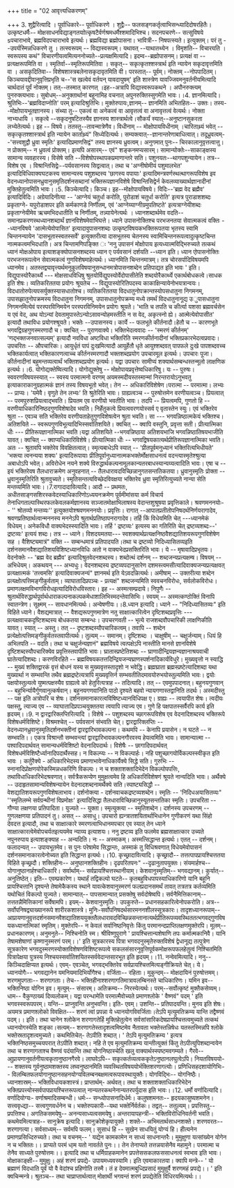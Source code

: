 +++
title = "02 आवृत्त्यधिकरणम्"

+++
3. शुद्वैरित्यादि । पूर्वाधिकारे-- पूर्वाधिकरणे । शुद्वैः-- फलसङ्गकर्तृत्वाभिसन्ध्यादिदोषरहितैः। उत्कृष्टधर्मैः-- मोक्षसाधनविद्याङ्गतयाोत्कृषटैर्वर्णश्रमधर्मैश्शमादिभिश्च। सदनपचरणे-- सत्सुविषये sपचाराभावे, ब्रह्मविदपचाराभावे इत्यर्थः। ब्रह्मविद्या ब्रह्मोपासना। भावित्री-- निषपत्स्यते। इत्युक्तम्। परं तु --उपर्यस्मिन्नधिकरणे तु । तत्स्वरूपम् -- विद्यास्वरूपम्। यथावत् --याथातथ्येन । विमृशति-- विचारयति । स्वरूपस्य कथं" विचारणीयत्वमित्यननोच्यते--प्रत्यक्षमित्यादि। इदम्व--ब्रह्मोपासनम्। प्रत्यक्षं वा -- प्रत्यक्षरूपमिति वा । स्मृतिर्वा--स्मृतिरूपमितिवा । सकृत्-- सकृत्कृतश्शस्त्रार्थ इति न्यायेन सकृदावृत्तमिति वा । असकृदितिवा-- विशेषशास्त्रबलेनासकृदावृतमिति वी। परस्तात्-- पूर्वम्। नोक्तम् --नोपपादितम्। किञ्चयावद्दीवानुवृत्तिप्रभृति च--'स खल्वेवं वर्तयन् यावदायुषम्' इति शास्त्रेण यावज्जिवमनुवर्तनीयमित्यादि चार्थदातं पूर्वं नोक्तम्। तत्--तस्मात् कारणत् ।इह--अत्रापि विद्यास्वरूपकथने । अपौनरुक्त्यम् पुनरुक्त्यभावः। सुबोधम्--अनुक्तार्थानां बहूनामिह वचनात् अपुनरुक्तिस्सुगमेति भावः।।4. ज्ञानमित्यादि। श्रुतिभिः--'ब्रह्मविदाप्नोति' परम् इत्यादिश्रुतिभिः। मुक्तेरुपायः,ज्ञानम्-- ज्ञानमिति अभितहितः-- उक्तः। तस्य--मोक्षोपायभूतज्ञानस्य। संथ्या तु-- एकत्वं वा अनेकत्वं वा आवृत्तत्वं वा अनावृत्तत्वं वेत्यर्थः। नोक्ता नाभ्यधायि । सकृत्वे --सकृदनुषटितस्यैव ज्ञानस्य शास्त्रार्थत्वे।सौकर्यं स्यात्--अनुष्टानसुकरता लभ्येतेत्यर्थः। इह -- विषये। ततस्तु--तावन्मात्रेणैव। विधीनाम् -- मोक्षोपायविधीनाम् ।चारिताथ्र्यं भवेत् -- सकृत्कृतश्शास्त्रार्थ इति न्यायेन कार्ताथ्र्यं" सिध्येदित्यर्थः। सम्यक्त्वात्--ज्ञानान्तरेणाबाधित्वात्। तदूध्रुवत्वम्--'सत्त्वशुद्वौ ध्रुवा स्मृतिः' इत्यादिप्रमाणसिद्वं" तस्य ज्ञानस्य ध्रुवत्वम्। अनुगमात् पुनः-- चिरकालानुवृत्तत्वात्तु। न प्रोक्तम्-- न ध्रुवत्वं प्रोक्तम्। इत्यपि असारम्-- एवं" शङ्कनमप्यसारम्। सामान्योक्तेः--साकाङ्क्षस्य सामान्य व्यवहारस्य। विसेषे सति --विशेषोपस्थापकप्रमाणान्तरे सति। पशुनयतः--थागपशुन्यायेन। तत्र-- विशेष एव । विश्रान्तिसिद्वेः--पर्यवसानस्य सिद्वत्वात्। तथा च 'अग्नीषोमीयं पशुमालभेत' इत्यादिविधिवाक्यघटकस्य सामान्यस्य पशुशब्दस्य 'छागस्य वपायाः' इत्यादिमन्त्रवर्णस्थत्थागरूपविशेष इव वेदनध्यानोपासनध्रुवानुसमृतिदर्शनसब्दानां भक्तिरूपज्ञानविशेषे विश्रान्तिसिद्वेर्न केवलव्याख्यार्थज्ञानादीनां मुक्तिहेतुत्वमिति भावः।।5. किञ्चेत्यादि। किञ्च। इह--मोक्षोपायविषये। विदिः--'ब्रह्म वेद ब्रह्मैव' इत्यादिविदिः। अग्रेयादिनीत्या -- 'आग्नेयं चतुर्धा करोति, पुरोडाशं चतुर्धा करोति' इत्यत्र पुराडाशशब्दः प्रकृताग्ने- यपुरोडाशपर इति कर्मकाणडे निर्णीतम्, एवं 'आग्नेय्याग्नीग्रमुपतिष्टते' इत्यत्राग्नेयीशब्दः प्रकृताग्नेयीमेव ऋचमभिदधातीति च निर्णीतम्, तन्न्यायेनेत्यर्थः । ध्यानशब्दार्थमेव वदति-- समानप्रकरणस्थध्यानशब्दार्थं ज्ञानविशेषमेवाभिघत्ते। ध्याने उपासनोक्तिश्च परभजनतया सेवात्मकत्वं वक्तिः --ध्यानविषये 'आत्मेत्येवोपासित' इत्यादावुपासनशब्दः उत्कृष्टविषयकभक्तिरूपतया भृतस्य स्वामि चिन्तनन्यायेन 'दासभूतास्स्वतस्सर्वे' इत्युक्तरीत्या दासभूतस्य चेतनस्य स्वामिचिन्तनरूपत्वादुत्कृष्टचिन्त नात्मकत्वमभिदधाति। अत्र चिन्तामणिपङ्क्ति ः 'ननु उपासनं मोक्षोपाय इत्यध्यात्मविद्भिरुच्यते तत्कथं ध्यानं मोक्षओपाय इत्याशङ्क्योपासनशब्दस्य ध्यान ए पर्यवसानं दर्शयति --ध्यान इति। ध्यान एोपासनोक्तिः परभजनरूपत्वेन सेवात्मकत्वं गुणविशेषमाहेत्यर्थः। ध्यानमिति चिन्तनमात्रम्। तत्र चोरसर्पादिविषयमपि ध्यानमेव। अतस्तद्व्यावृत्त्यर्थमनुकूलविषयानुसन्धानमत्रोपासनशब्देन प्रतिपाद्यत इति भावः ' इति। विद्युपास्योरैकार्थ्यै --- मोक्षसाधविधिषु श्रुतयोर्विद्युपस्योर्वेदोपासीतेति शब्दयोरैकार्थ्ये एकार्थबोधकत्वे।साधक इति शेषः। व्यतिकरिततया प्रयोगः श्रूयतेच -- विद्युपास्योरितिपदस्य काकाक्षिन्यायेनोभयत्रान्वयः। विदधातोरुपेत्यपसर्युक्तस्यासधातोश्च। व्यतिकरिततया विदधातुनोपक्रान्तस्योपसधातुना निगमनम्, उपासझातुनोपक्रमस्य विदधातुना निगमनम्, उपासधातुनोपक्रम्य मध्ये तमर्थं विदधातुनानूद्य उुपासधातुना निगमनमित्येवं परस्परविनिमयेन परस्परविनिमयेन प्रयोगः श्रूयते। 'भाति च तपति च कीर्त्या यशसा ब्रह्मवर्चसेन य एवं वेद, अथ योऽन्यां देवतामुपास्तेऽन्योऽसावन्योहमस्तीति न स वेद, अकृत्स्नो ह्ये। आत्मेत्येवोपासीत' इत्यादौ तथाविधः प्रयोगश्श्रूयते। भक्तेः --उपासनस्य। कार्ये -- फलभूते कीर्तनादौ।हेतौ च -- कारणभूते भगवद्विग्रहगुणस्मरणादौ च। क्वचित् -- पुराणवाक्ये। भक्तिभेदत्ववादः -- 'स्मरणं कीर्तनम्' 'णद्भक्तजनवात्सल्यम्' इत्यादौ नवविधा अष्टविधा भक्तिरिति स्मरणकीर्तनादीनां भक्तिप्रकारभेदत्वप्रवादः। उपचरितः -- औपचारिकः। आयुर्धृतं पापं दुःखमित्यादौ आयुर्हेतौ धृते आयुश्शब्दवत् पापफले दुःखे पापशब्दवच्च भक्तिकार्यत्वात् भक्तिकारणत्वाच्च कीर्तनस्मरणादौ भक्तशब्दप्रयोग उपचारमूल इत्यर्थः। उपचारः पूजा। कीर्तनादीनां बहुमन्तव्यत्वार्थं भक्तिशब्दप्रयोग इत्यर्थः। यद्वा उपचारः सामीप्यं शक्यार्थसम्बन्धस्तन्मूलो लाक्षणिक इत्यर्थः।।6. योगोद्यक्तेष्वित्यादि। योगोद्युक्तेषु -- मोक्षोपायप्रवृत्तेष्वधिकारिषु। यः -- पुरुषः। स्ववरणविषयस्स्यात् -- स्वस्य परमात्मनो वरणम् अयमस्मदीयस्तस्मान्मां निरन्तरायोऽनुभवतु इत्याकाराकानुग्रहात्मकं ज्ञानं तस्य विषयभूतो भवेत्। तेन -- अधिकारिविशेषेण।परात्मा -- परमात्मा। लभ्यः -- प्राप्यः। 'यमेवै। वृणुते तेन लभ्यः' ति श्रुतेरिति भावः। ग्राह्यत्वञ्च -- पुरुषोत्तमेन वरणीयत्वञ्च। प्रियत्वात् -- परमपुरुशप्रियत्वाद्भवति। प्रियतम एव वरणीयो भवतीति भावः। तदपि -- प्रियत्वमपि, गुणतो हि -- वरणीयाधिकारिनिष्ठदगुणविशेषादेव भवति। निर्हेतुकत्वे प्रियत्ववरणयोस्सर्व ए वृतास्तेन स्युः। एवं भक्तिरेव श्रुता -- एवञ्च सति भक्तिरेव वरणीयताहेतुगुणविशेषत्वेन श्रुता भवति। सा --- भगवन्निष्ठात्मकेयं भक्तिश्च। अतिशयिते -- स्वरूपगुणविभूत्यादिभिस्सर्वातिशयिते। क्वचित् -- क्वापि वस्तुनि, प्रवृत्ता सती। प्रीत्यात्मिका धीः --- प्रीतिरूपज्ञानात्मिका भवति।यद्वा अतिशयिते --भगवन्निष्ठाया अतिशयभाजि भगवन्निष्ठातिषयभाजीति यावत्। क्वचित् -- क्वाप्यधिकारिविशेषे। प्रीत्यात्मिका धीः -- भगवद्विषयकात्यर्थप्रीतिरूपज्ञानात्मिका भवति। अतः -- श्रुतावपि भक्तेरेव विवक्षितत्वात्। स्मृत्यबाधेऽपि स्यात् -- 'प्रीतपूर्वमनुध्यानं भक्तिरित्यभिधीयते' 'भक्त्या त्वनन्यया शक्यः' इत्यादिरूपायाः प्रीतिपूर्वानुध्यानात्मकभक्तेर्मोक्षसाधनत्वं वदन्त्यास्मृतेश्श्रुत्या अबाधोऽपि भवेत्। अविरोधेन नयने शक्ये विरुद्धार्थकल्पनामूलकान्यतरबाधस्यान्यय्यत्वादिति भावः। एषा च -- इयं भक्तिरेवष तैलधाराक्रमेण अनुवहनात् -- तैलधारावदविच्छिन्नानुगतसन्ततिकतया। ध्रुवानुस्मृतिः प्रोक्ता -- ध्रुवानुस्मृतिरिति श्रुतावुच्यते। स्मृतिसन्तत्यविच्छेदविवक्षया भक्तिरेव ध्रुवा स्मृतिरित्युच्यते नान्या सेति मन्तव्यमिति भावः।।7.रागादादावित्यादि। आदौ -- प्रथमतः, अधीतसाङ्गसशिरस्कवेदस्याधिकारिणोऽध्ययनक्रमेण पूर्वमीमांसया कर्म विचार्य तेनाधिगताल्पास्थिरफलकेवलकर्मज्ञानस्य सञ्जातमोक्षाभिलाषस्य वेदान्तशुश्रूषया प्रवृत्तिकाले। श्रवणमननयोः-- '' श्रोतव्यो मन्तव्यः'' इत्युक्तयोश्श्रवणमननयोः। प्रवृत्तिः। रागात् --आपातप्रतीतोपनिषदर्थनिर्णयरागादेव, श्रवणप्रतिष्ठार्थत्वान्मननस्य मननेऽपि श्रुतार्थप्रतिष्ठापनरागादेव। तर्हि किं विधेयमिति चेत् ---ध्यानमेकं विधेयम्। अनेकविधौ वाक्यभेदस्स्यादिति भावः। तर्हि ' द्रष्टव्यः' इत्यस्य का गतिरिति चेत् द्रष्टव्यशब्दः--' द्रष्टव्यः' इत्ययं शब्दः। तत्र -- ध्याने। विशदयमतया--- स्वशक्यार्थप्रत्यक्षनिष्ठवैशद्यातिशयरूपगुणविशेषेण सह । वैशिष्ट्यमात्रं" वक्ति -- सम्बन्धमात्रं प्रतिपादयति।तथा च द्रष्टव्यो निदिध्यासितव्यइति दर्शनसमानवैशद्यातिशयविशिष्टध्यानविधिः अतो न वाक्यभेदप्रसक्तिरिति भावः। ये -- मृषावादिप्रभृतयः। वेदनोक्तेः -- 'ब्रह्म वेद ब्रह्मैव' इत्यादिश्रुतवेदनशब्दस्य। शब्दोत्थं दर्शनम् -- शब्दजन्यप्रत्यक्षम्ष। विषयम् -- अभिधेयम्। अकथयन् --- अभ्यधुः। वेदनशब्दस्य द्रष्टव्यपदानुसारेण दशमस्त्वमसीत्यादिवाक्यजन्यप्रत्यक्षवत् प्रत्यक्षात्मकं 'तत्त्वमसि' इत्यादिवाक्यजन्यं" ज्ञानमर्थ इति येऽवदन्नित्यर्थः। अमीषाम् -- उक्तरीत्या शब्देन प्रत्यक्षोत्पत्तिमङ्गीकुर्वताम्। व्याघातादिप्रपञ्चः - प्रत्यक्षं" शब्दजन्यमिति स्ववचनविरोधः, सर्वलोकविरोधः। प्रमाणलक्षमविभागविरोधइत्यादिविरोधविस्तारः। इह -- अस्मत्सम्प्रदाये। निपुणैः -- श्रुतार्थविरुद्धार्थपूर्वार्थधाराकल्पनाकल्पकमेधाशालिभिस्मदन्तेवासिभिः। स्वयम् -- अस्मत्कण्ठोक्तिं विनापि स्वातन्त्रेण। सूक्ष्मम् -- सावधानमित्यर्थः। अन्वेषणीयः।।8.ध्यान इत्यादि। ध्याने -- "निदिध्यासितव्यः" इति विहिते ध्याने। वैशद्यमात्रात् -- वैशद्यरूपगुणमात्रेण नतु साक्षात्कारित्वेन दृष्टिशब्दप्रवृत्तिः --- प्रत्यक्षवाचकदृष्टिशब्दस्य बोधकतया सम्बन्धः। उपचरणवती -- भृत्ये राजशब्दवौपचारिकी लाक्षणिकीति यावत्। स्यात् -- अस्तु। तत् -- दृष्टशब्दस्यौपचारिकत्वम्। तवापि -- शब्देन प्रत्येक्षोत्पत्तिमङ्गीकुर्वतस्तवापीत्यर्थः। तुल्यम् -- समानम्। दृष्टिशब्दः । चाक्षुषीम् -- चक्षुर्जन्याम्। धियं हि अभिलपति -- वदति। तथा च चक्षुर्जन्यज्ञानं" ब्रह्मविषये त्वत्पक्षेऽपि नास्तीति मानसे ज्ञानविशेषे दृष्टिशब्दस्यौपचारिक्येव प्रवृत्तिस्तवापीति भावः। घ्रातास्प्रष्टेतिशब्दः -- घ्राणादीन्द्रियज्ञन्यज्ञानाश्रयवाची घ्रातेत्यादिशब्दः। करणविरहिते -- ब्रह्मविषयकतत्तदिन्द्रियजन्यघ्राणस्पर्शनादिकार्यविधुरे। मुख्यवृत्तो न स्याद्धि -- मुख्यं शक्तिद्वारकं वृत्तं बोधनं यस्य स मुख्यवृत्तस्तादृशो न भवेद्धि। ब्रह्मघ्राता ब्रह्मस्प्रष्टेत्यादिशब्दा यथा मुख्यार्था न सम्भवन्ति तथैव ब्रह्मद्रष्टेत्यत्रापि मुख्यवृत्तिर्न सम्भवतीतिदमावयोरुभयोस्तुल्यमिति भावः। द्वयोः पक्षयोस्तुल्यत्वे युष्मत्पक्षस्यैव ग्राह्यत्वे को हेतुरित्यत्राह -- तदित्यादि। तत् -- एवमुपपादनात्। बहुनयगुणवान् -- बहुभिर्न्यायैर्गुणवानुत्कर्षवान्। बहुनयगणवानिति पाठो दृश्यते बहवो न्यायगणास्तद्वानिति तदर्थः। अस्मदीस्तु -- पक्ष इति अत्रोपरि च शेषः। दर्शनसमानाकारत्वविषिष्टध्यानविधिपक्ष ए। ग्राह्यः -- त्वयापीत शेषः। त्वदीयः पक्षस्तु, त्याज्य एव -- व्याघातादिप्रपञ्चयुक्ततया त्वयापि त्याज्य एव। गुणे हि पक्षपातस्सर्वैरपि कार्य इति हृदयम्।।9. न द्वारद्वारिक्लप्तिरित्यादि । विशेषे -- पशुशब्दस्य च्छागरूपविशेष एव वेदनादिशब्दस्य भक्तिरूपे विशेषधर्मविशिष्टे। विश्रमश्चेत् -- पर्यवसानं संभवति चेत्। द्वारद्वारिक्लप्तिः -- वेदनध्यानध्रुवानुस्मृतिदर्शनभक्तीनां द्वारद्वारिभावकल्पना। कथमपि -- केनापि प्रयासेन। न घटते -- न सम्भवति।। एकत्र विश्रान्तौ सम्भवन्त्यां द्वारद्वारिभावकल्पनगौरवस्य हेयत्वमिति भावः। सामान्यात्मा -- पश्वादिपदार्थवत् सामान्यधर्मविशिष्टो वेदनादिपदार्थः। विशेषैः -- छागादिपदार्थवत् विशेषधर्मविशिष्टैर्ध्यानादिपदार्थैस्सह। न विकल्प्यः -- न विकल्पार्हः। नहि पशुच्छागयोर्विकल्पस्स्वीकृत इति भावः । कर्तुरैक्ये - अधिकारिभेदस्य प्रमाणाभावेनाधिकार्यैक्ये सिद्धे सति। गुरुभिः -- स्नानादिप्रोक्षणयोरेकस्मिन्नधकरिणि विकल्पः। न च शक्ताशक्तादिभेदेन विकल्पोपपत्तिः, तथाविधाधिकारिभेदश्रवणात्। सर्वत्रैकरूप्येण मुमुक्षत्वमेव हि अधिकारिविशेषणं श्रूयते नान्यदिति भावः। अर्थैक्ये -- उदाहृतसामान्यविशेषन्यायेन वेदनादशब्दनामर्थैक्ये सति।स्पाष्ट्यसिद्धौ -- वेशद्यातिशयरूपगुणविशेषलाभाय। दर्शनोक्त्या - दर्शनवाचकद्रष्टव्यशब्देन। स्मृतिः -- 'निदिधअयासितव्यः" ''स्मृतिलम्भे सर्वग्रन्थीनां विप्रमोक्षः' इत्यादिसिद्धा तैलधाराविच्छिन्नानुस्यूतसन्ततिका स्मृतिः। उपचरिता -- गौण्या लक्षणया प्रतिपादिता। युज्यते -- युक्ता। स्मृत्युक्त्या -- स्मृतिशब्देन। दर्शनस्य उपचरणम् -- गुणलक्षणया प्रतिपादनं तु। असत् -- असाधु। उपचारो ह्यन्त्रातशयितार्थाभिधानेन गुणीकरणं यथा सिंहो देवदत्त इत्यादौ, तथा च साक्षात्कारे स्मरणत्वाभिधानमपचार एव स्यात् तेन ध्याने साक्षात्कारत्वेमेवोपचर्यतइत्ययमेव न्याय्य इत्याशयः। ननु द्रष्टव्य इति फलमेव ब्रह्मसाक्षात्कार उच्यते नपुनरुपाय इत्याशङ्क्याह -- अन्यदिति। नः -- अस्माकम्। अस्मत्सिद्धान्त इत्यर्थः। एतत् -- दर्शनम्। फलादन्यत् -- उपायभूतमेव। स पुनः परेषामेव सिद्धान्तः, अस्माकं तु विधिश्रवणात् विधेयमेवोपासनं दर्शनसमानाकारत्वेनोच्यत इति सिद्धान्त इत्यर्थः।।10. कृच्छ्रादावित्यादि। कृच्छ्रादौ-- तत्तत्पापप्रायश्चित्ततया विहिते कृच्छ्रदौ। शक्तिहीनः-- अनुष्ठानशक्तिहीनः। दृढपरितपनः" --दृढानुतापयुक्तः। संयमार्हश्च-- योगानुष्ठानार्हश्चाधिकारि। सर्वार्थाम्-- सर्वप्रायश्चित्तस्थानीयाम्। केशवानुस्मृतिम्-- भगवद्यानम्। कुर्यात्-- अनुतिष्ठेत्। इति-- एवम्प्रकारेण। यथार्हं तद्विकल्पो घटते-- कृतबहुविधपापस्याधिकारिणो यानि बहूनि प्रायश्चित्तानि दृश्यन्ते तेषामेकैकस्य स्थाने यावत्केशवानुस्मरणं फलप्रदानसमर्थं तावत् तत्रतत्र कर्तव्यमिति यथोचितं विकल्पो युज्यते। सामान्यात्-- पापसामान्यात् प्रसक्तेषु सर्वदोषेष्वपि। सर्वनैमित्तिकानाम्-- तत्ततन्नैमित्तिकानां सर्वेषामपि। इयम्-- केशवानुस्मृतिः। उपकुरुते-- प्रधानसहकारित्वेनोपकरोति। अत्र-- सर्वोपनिषद्व्याख्यानरूपे शारीरकशास्त्रे। मुनिः-सर्वोपनिषदर्थसारमननशीलस्सूत्रकारः। तादृशध्यानरूपाम्-- आप्रायणानुवृत्तदर्शनसमानवैशद्यातिशययुक्ततैलधारावदविच्छिन्नसन्तानात्यर्थप्रीतिरूपव्यवस्थिततत्भगवद्गुणविषयकध्यानात्मिकां स्मृतिम्। मुक्तेरपि-- न केवलं सर्वानिष्ठनिवृत्तेः किंतु परमानन्दप्राप्तिलक्षणमुक्तेरपि। मूलम्-- प्रधानकारणम्। अनुमनुते-- निश्चिनोति स्म। श्रीविष्णुपुराणे ' प्रायश्चित्तान्यशेषाणि तपः कर्मात्मकानिवै। यानि तेषामशेषाणां कृष्णानुस्मरणं परम्।।' इति सूत्रकारस्य पित्रा भगवदनुस्मृतेरुक्तविशेषं द्वेधानूद्य तत्पुत्रेण सूत्रकारेण भगवदुस्मरणस्योक्तविशेषणविशिष्टरूपत्वे सकलसंसारनुवृत्तिपूर्वकमोक्षरूपफलहेतुत्वं निश्चितमिति पित्रापेक्षया पुत्रस्य निश्चयस्सर्वातिशयितस्सर्ववेदान्तसारभूत इति हृदयम्।।11. नन्वेवमित्यादि। ननु-- किञ्चिदाक्षिप्यत इत्यर्थः। एवम्- एवञ्चेत्, भगवद्भक्तिरेव सर्वप्रायश्चित्तमित्यङ्गीक्रियते चेत्। ये। ध्यानयोगैः-- भगवद्यानेन यमनियमादिभिर्योगैश्च। वर्जिताः-- रहिताः। मुकुन्दम्-- मोक्षदायिनं पुरुषोत्तमम्। शरणमुपगताः-- शरणागताः। तेच-- भक्तिहीनाश्शरणागतिमात्रावलम्बिनस्ते चाधिकारिणः। यमिन इव-- भक्तिनिष्ठा योगिन इव। मृत्युम्-- संसारम्। अतिक्रम्य-- निरस्येत्यर्थः। परम्--सर्वोत्कृष्टं मुक्तैकसेव्यम्। धाम-- वैकुण्ठाख्यं दिव्यलोकम्। यद्वा परन्धामेति परमात्मैवोच्यते प्रमाणश्लोके ' वैष्णवं" पदम् ' इति भगवस्स्वरूपपरम्। यन्ति-- प्राप्नुवन्ति अनुभवन्ति। इति- एवम्। उशन्ति-- प्रतिपादयन्ति। मुनय इति शेषः। अयमत्र प्रमाणश्लोको विवक्षित--- शरणं त्वां प्रपन्ना ये ध्यानयोगविवर्जिताः।तेऽपि मृत्युमतिक्रम्य यान्ति तद्वैष्णवं पदम्।। इति। तथा चानेन श्लोकेन शरणागतेर्हि मुक्तिहेतुत्वेन सर्वसांसारिकदेषप्रायश्चित्तत्वमुच्यते तत्कथं ध्यानयोगस्येति शङ्का।सत्यम्-- शरणागतेस्तादृशत्वमिष्टमेव नैतावता भक्तेस्तन्निषेधः यतस्तस्मिन्नपि श्लोके भक्तेस्रतादृशत्वमुच्यते। कथमितिचेत्- तेऽपीति शब्दात्। ' तेऽपि मृत्युमतिक्रम्य ' इत्यत्र भक्तिनिष्ठसमुच्चयपरात् तेऽपीति शब्दात्। नहि ते एव मृत्युमतिक्रम्य यान्तीत्युक्तं किंतु तेऽपीत्युपिशब्दान्वयेन तथा च शरणागताश्च वैष्णवं पदंयान्ति तथा योगनिष्ठास्चेति खलु वाक्यार्थस्स्पष्टमवगम्यते। गैरवे-- आुप्रायणानुवर्तनीयत्वकृतानुष्ठानगैरवे। लाघवेऽपि-- सकृत्कर्तव्यत्वककृतेऽनुष्ठानलघुत्वेऽपि। नियतविषययो--- शक्तस्य गुर्वनुष्ठामशक्तस्य लघ्वनुष्ठानमिति व्यवस्थितविषययोर्भक्तिशरणागत्योः। प्रणिधिसहदशायोगिभिः-- विलम्बितफलयोगानुष्ठानसहनयोग्यविलम्बनबक्षमत्वरूपावस्थायुक्तैः। योगविद्भिः-- योगनिष्ठैः। ध्यानशास्रम्-- भक्तिविधायकशास्त्रं। प्राप्तार्थम्- अर्थवत्। तथा च शक्ताशक्ताधिकारिभेदेन भक्तिप्रपत्त्योस्सर्वपापप्रायश्चित्तरूपत्वात् नान्यतरकथनेनान्यतरपर्युदास इति भावः।।12. धर्मो वर्णादित्यादि। वर्णादियोग्यः- वर्णाश्रमादिसम्बन्धी। धर्मः-- सन्ध्योपासनादिर्धर्मः। कलुषशमनतः-- हृदयकासुष्यशमनेन। सत्त्ववृध्द्या-- सत्त्वगुणवर्धनेन च। भक्तेरुपकारी--यथा भक्तेर्निर्वर्तकः। तद्वत्-- तत्तुल्यम्। प्रपत्तिस्तु-- प्रपत्तिश्च। अगतिकसमयेषु-- अनन्यसाध्यत्वसमयेषु। अन्तरायापहन्त्री-- भक्तिविरोधिनिवर्तनी भवति। कथमेवमित्यत्राह-- सानुक्रेष इत्यादि। सानुक्रोशेकृपायुक्ते। शक्ते-- अभिमतार्थसाधनशक्ते। शरणवरतः-- शरणागत्या। सर्वसाध्यम्-- सर्वमपि फलम्। सुसाधं हि -- सुखेन साधयितुं योग्यं हि। हीत्यनेन प्रमाणप्रसिध्दिरुच्यते। तथा च वचनम्-- ' यद्येन कामकामेन न साध्यं साधनान्तरैः। मुमुक्षुणा यत्सांख्येन योगेन न च भक्तितः।। प्राप्यते परमं धा्म यतो नावर्तते पुनः।। तेन तेनाप्यते तत्तन्नयासेनैव महामुने। परमात्मा च तेनैव साध्यते पुरुषोत्तमः।। इत्यादि तथा च धर्मिग्राहकमानेन प्रपत्तेससकलफससाधनत्वं स्वभाव इति भावः। मोक्षाकाङ्क्षी-- मुमुक्षुः। अहं शरणं प्रपद्ये- उपायमध्यवस्यामि। इति एवमाकारतया। क्वापि मन्त्रे-- ' यो ब्रह्माणं विदधाति पूर्वं यो वै वेदांश्च प्रहिणोति तस्मै। तं ह देवमात्मबुध्दिप्रसादं मुमुक्षुर्वै शरणमहं प्रपद्ये।। ' इति क्वचिन्मन्त्रे। श्रुतञ्च-- तथा चाप्राप्तार्थत्वात् मोक्षार्थी भगवन्तं शरणं प्रपद्येतेति विधिरयमित्यर्थः।।